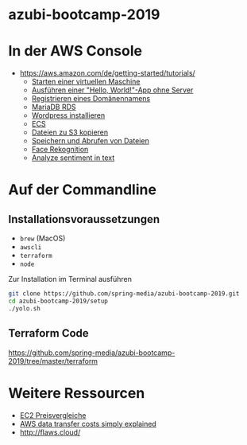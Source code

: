 # azubi-bootcamp-2019

# In der AWS Console

* https://aws.amazon.com/de/getting-started/tutorials/
  * [Starten einer virtuellen Maschine](https://aws.amazon.com/de/getting-started/tutorials/launch-a-virtual-machine)
  * [Ausführen einer "Hello, World!"-App ohne Server](https://aws.amazon.com/de/getting-started/tutorials/run-serverless-code)
  * [Registrieren eines Domänennamens](https://aws.amazon.com/de/getting-started/tutorials/get-a-domain)
  * [MariaDB RDS](https://aws.amazon.com/de/getting-started/tutorials/create-mariadb-db)
  * [Wordpress installieren](https://aws.amazon.com/de/getting-started/tutorials/launch-a-wordpress-website)
  * [ECS](https://aws.amazon.com/de/getting-started/tutorials/deploy-docker-containers)
  * [Dateien zu S3 kopieren](https://aws.amazon.com/de/getting-started/tutorials/backup-to-s3-cli)
  * [Speichern und Abrufen von Dateien](https://aws.amazon.com/de/getting-started/tutorials/backup-files-to-amazon-s3)
  * [Face Rekognition](https://aws.amazon.com/getting-started/tutorials/detect-analyze-compare-faces-rekognition)
  * [Analyze sentiment in text](https://aws.amazon.com/de/getting-started/tutorials/analyze-sentiment-comprehend)


# Auf der Commandline

## Installationsvoraussetzungen

* `brew` (MacOS)
* `awscli`
* `terraform`
* `node`

Zur Installation im Terminal ausführen

```bash
git clone https://github.com/spring-media/azubi-bootcamp-2019.git
cd azubi-bootcamp-2019/setup
./yolo.sh
```

## Terraform Code

https://github.com/spring-media/azubi-bootcamp-2019/tree/master/terraform

# Weitere Ressourcen

* [EC2 Preisvergleiche](https://www.ec2instances.info/?region=eu-central-1)
* [AWS data transfer costs simply explained](https://pbs.twimg.com/media/EEShRDHXYAUki8T?format=jpg&name=4096x4096)
* http://flaws.cloud/